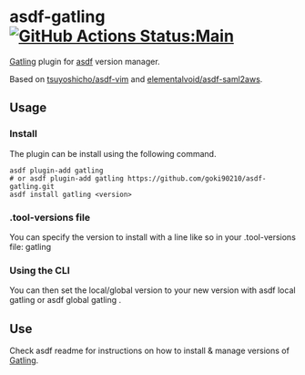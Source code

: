 # asdf-gatling [![GitHub Actions Status:Main](https://github.com/goki90210/asdf-gatling/workflows/Main%20workflow/badge.svg)](https://github.com/goki90210/asdf-gatling/actions?query=workflow%3A%22Main+workflow%22)

[Gatling](https://gatling.io/) plugin for [asdf](https://github.com/asdf-vm/asdf) version manager.

Based on [tsuyoshicho/asdf-vim](https://github.com/tsuyoshicho/asdf-vim) and [elementalvoid/asdf-saml2aws](https://github.com/elementalvoid/asdf-saml2aws).

## Usage
### Install
The plugin can be install using the following command.

```
asdf plugin-add gatling
# or asdf plugin-add gatling https://github.com/goki90210/asdf-gatling.git
asdf install gatling <version>
```

### .tool-versions file
You can specify the version to install with a line like so in your .tool-versions file: gatling

### Using the CLI
You can then set the local/global version to your new version with asdf local gatling <version> or asdf global gatling <version>.

## Use
Check asdf readme for instructions on how to install & manage versions of [Gatling](https://github.com/gatling/gatling).
